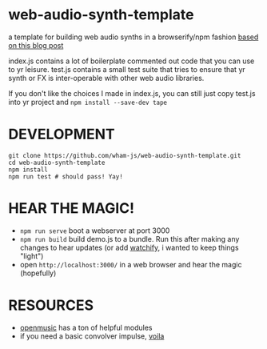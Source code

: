 # web-audio-synth-template

a template for building web audio synths in a browserify/npm fashion [based on this blog post](http://colewillsea.com/blog/publishing-synthesizers-to-npm.html)

index.js contains a lot of boilerplate commented out code that you can use to yr leisure. 
test.js contains a small test suite that tries to ensure that yr synth or FX is inter-operable with other web audio libraries.

If you don't like the choices I made in index.js, you can still just copy test.js into yr project and `npm install --save-dev tape`


# DEVELOPMENT

```
git clone https://github.com/wham-js/web-audio-synth-template.git
cd web-audio-synth-template
npm install
npm run test # should pass! Yay!
```

# HEAR THE MAGIC!

- `npm run serve` boot a webserver at port 3000
- `npm run build` build demo.js to a bundle. Run this after making any changes to hear updates (or add [watchify](https://github.com/wham-js/web-audio-advent-calendar/blob/master/package.json#L8), i wanted to keep things "light")
- open `http://localhost:3000/` in a web browser and hear the magic (hopefully)

# RESOURCES


- [openmusic](https://github.com/openmusic) has a ton of helpful modules
- if you need a basic convolver impulse, [voila](https://github.com/mdn/voice-change-o-matic/tree/gh-pages/audio)